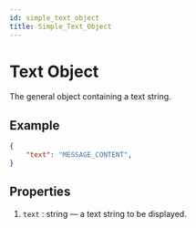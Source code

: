 ```yaml
---
id: simple_text_object
title: Simple_Text_Object
---
```


# Text Object
The general object containing a text string.

## Example
```json
{
    "text": "MESSAGE_CONTENT",
}
```

## Properties
1. `text` : string — a text string to be displayed.
